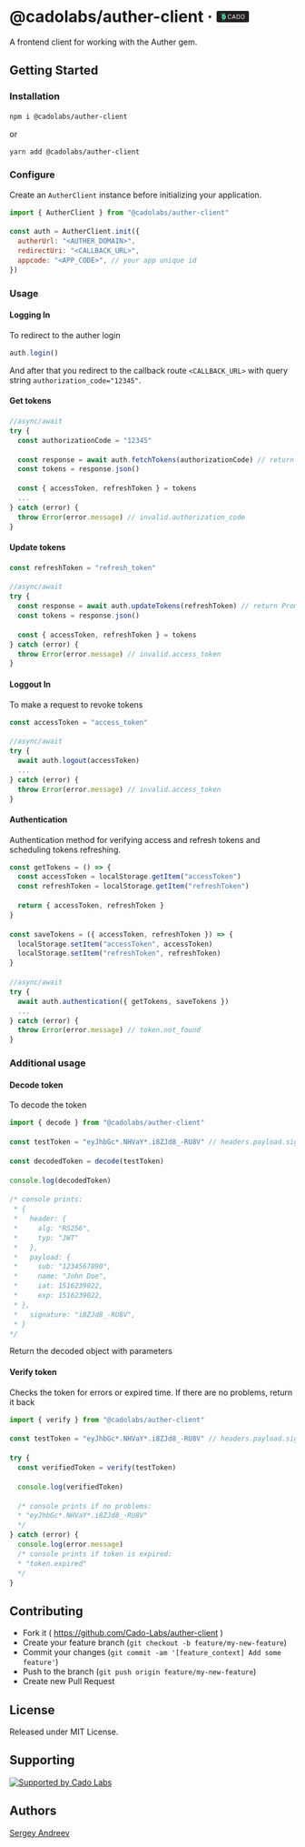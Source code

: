 # @cadolabs/auther-client &middot; <a target="_blank" href="https://github.com/Cado-Labs"><img src="https://github.com/Cado-Labs/cado-labs-logos/raw/main/cado_labs_badge.svg" alt="Supported by Cado Labs" style="max-width: 100%; height: 20px"></a>

A frontend client for working with the Auther gem.
## Getting Started
### Installation

```sh
npm i @cadolabs/auther-client
```

or

```sh
yarn add @cadolabs/auther-client
```

### Configure

Create an `AutherClient` instance before initializing your application.

```js
import { AutherClient } from "@cadolabs/auther-client"

const auth = AutherClient.init({
  autherUrl: "<AUTHER_DOMAIN>",
  redirectUri: "<CALLBACK_URL>",
  appcode: "<APP_CODE>", // your app unique id
})
```

### Usage

#### Logging In

To redirect to the auther login

```js
auth.login()
```

And after that you redirect to the callback route `<CALLBACK_URL>` with query string `authorization_code="12345"`.

#### Get tokens

```js
//async/await
try {
  const authorizationCode = "12345"

  const response = await auth.fetchTokens(authorizationCode) // return Promise
  const tokens = response.json()

  const { accessToken, refreshToken } = tokens
  ...
} catch (error) {
  throw Error(error.message) // invalid.authorization_code
}
```

#### Update tokens

```js
const refreshToken = "refresh_token"

//async/await
try {
  const response = await auth.updateTokens(refreshToken) // return Promise
  const tokens = response.json()

  const { accessToken, refreshToken } = tokens
} catch (error) {
  throw Error(error.message) // invalid.access_token
}
```

#### Loggout In

To make a request to revoke tokens

```js
const accessToken = "access_token"

//async/await
try {
  await auth.logout(accessToken)
  ...
} catch (error) {
  throw Error(error.message) // invalid.access_token
}
```

#### Authentication

Authentication method for verifying access and refresh tokens and scheduling tokens refreshing.

```js
const getTokens = () => {
  const accessToken = localStorage.getItem("accessToken")
  const refreshToken = localStorage.getItem("refreshToken")

  return { accessToken, refreshToken }
}

const saveTokens = ({ accessToken, refreshToken }) => {
  localStorage.setItem("accessToken", accessToken)
  localStorage.setItem("refreshToken", refreshToken)
}

//async/await
try {
  await auth.authentication({ getTokens, saveTokens })
  ...
} catch (error) {
  throw Error(error.message) // token.not_found
}
```

### Additional usage

#### Decode token

To decode the token

```js
import { decode } from "@cadolabs/auther-client"

const testToken = "eyJhbGc*.NHVaY*.i8ZJd8_-RU8V" // headers.payload.signature

const decodedToken = decode(testToken)

console.log(decodedToken)

/* console prints:
 * {
 *   header: {
 *     alg: "RS256",
 *     typ: "JWT"
 *   },
 *   payload: {
 *     sub: "1234567890",
 *     name: "John Doe",
 *     iat: 1516239022,
 *     exp: 1516239022,
 * },
 *   signature: "i8ZJd8_-RU8V",
 * }
*/
```

Return the decoded object with parameters

#### Verify token

Checks the token for errors or expired time. If there are no problems, return it back

```js
import { verify } from "@cadolabs/auther-client"

const testToken = "eyJhbGc*.NHVaY*.i8ZJd8_-RU8V" // headers.payload.signature

try {
  const verifiedToken = verify(testToken)

  console.log(verifiedToken)

  /* console prints if no problems:
  * "eyJhbGc*.NHVaY*.i8ZJd8_-RU8V"
  */
} catch (error) {
  console.log(error.message)
  /* console prints if token is expired:
  * "token.expired"
  */
}
```

## Contributing

- Fork it ( <https://github.com/Cado-Labs/auther-client> )
- Create your feature branch (`git checkout -b feature/my-new-feature`)
- Commit your changes (`git commit -am '[feature_context] Add some feature'`)
- Push to the branch (`git push origin feature/my-new-feature`)
- Create new Pull Request

## License

Released under MIT License.

## Supporting

<a href="https://github.com/Cado-Labs">
  <img src="https://github.com/Cado-Labs/cado-labs-resources/blob/main/cado_labs_supporting_rounded.svg" alt="Supported by Cado Labs" />
</a>

## Authors

[Sergey Andreev](https://github.com/elenik72)
